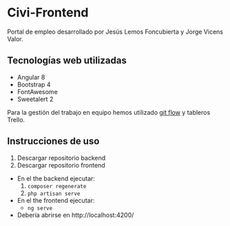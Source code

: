 # Civi-Frontend

Portal de empleo desarrollado por Jesús Lemos Foncubierta y Jorge Vicens Valor.

## Tecnologías web utilizadas
- Angular 8
- Bootstrap 4
- FontAwesome
- Sweetalert 2

Para la gestión del trabajo en equipo hemos utilizado [git flow](https://nvie.com/posts/a-successful-git-branching-model/) y tableros Trello.

## Instrucciones de uso
1. Descargar repositorio backend
2. Descargar repositorio frontend

- En el the backend ejecutar:
    1. `composer regenerate`
	2. `php artisan serve`
- En el the frontend ejecutar:
	- `ng serve`
- Debería abrirse en http://localhost:4200/